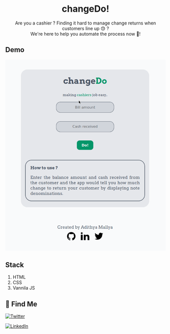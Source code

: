 <h1 align="center">changeDo!</h1>

<p align="center">
    Are you a cashier ? Finding it hard to manage change returns when customers line up 😓 ? <br/>We're here to help you automate the process now 🤝!
</p>

## Demo
<p align="center">
    <img src="demo.gif" alt="changeDo">
</p>

## Stack

1. HTML
2. CSS
3. Vannila JS

## :wave: Find Me

[![Twitter](https://img.shields.io/badge/follow-%40mallyaAdi-1DA1F2?style=flat&logo=Twitter)](https://twitter.com/mallyaAdi)

[![LinkedIn](https://img.shields.io/badge/connect-%40adithyamallya-%230077B5?style=flat&logo=LinkedIn)](https://linkedin.com/in/adithya-mallya-54438417a)